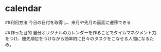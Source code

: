 # calendar

##利用方法
今日の日付を取得し、来月や先月の画面に遷移できる

##作った目的
自分オリジナルのカレンダーを作ることでタイムマネジメント力をつけ、優先順位をつけながら効率的に日々のタスクをこなせる人間になるため。
